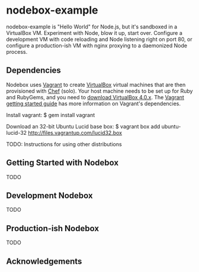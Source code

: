 # nodebox-example

nodebox-example is "Hello World" for Node.js, but it's sandboxed in a VirtualBox VM. Experiment with Node, blow it up, start over. Configure a development VM with code reloading and Node listening right on port 80, or configure a production-ish VM with nginx proxying to a daemonized Node process.

## Dependencies

Nodebox uses <a href="http://www.vagrantup.com">Vagrant</a> to create <a href="http://www.virtualbox.org">VirtualBox</a> virtual machines that are then provisioned with <a href="http://www.opscode.com/chef/">Chef</a> (solo). Your host machine needs to be set up for Ruby and RubyGems, and you need to <a href="http://www.virtualbox.org/wiki/Downloads">download VirtualBox 4.0.x</a>. The <a href="http://vagrantup.com/docs/getting-started/index.html">Vagrant getting started guide</a> has more information on Vagrant's dependencies.

Install vagrant:
    $ gem install vagrant

Download an 32-bit Ubuntu Lucid base box:
    $ vagrant box add ubuntu-lucid-32 http://files.vagrantup.com/lucid32.box

TODO: Instructions for using other distributions

## Getting Started with Nodebox

TODO

## Development Nodebox

TODO

## Production-ish Nodebox

TODO

## Acknowledgements


